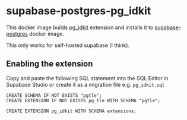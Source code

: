 # supabase-postgres-pg_idkit

This docker image builds [pg_idkit](https://github.com/VADOSWARE/pg_idkit) extension and installs it to [supabase-postgres](https://github.com/supabase/postgres) docker image.

This only works for self-hosted supabase (I think).

## Enabling the extension
Copy and paste the following SQL statement into the SQL Editor in Supabase Studio or create it as a migration file e.g. `pg_idkit.sql`
```pgsql
CREATE SCHEMA IF NOT EXISTS "pgtle";
CREATE EXTENSION IF NOT EXISTS pg_tle WITH SCHEMA "pgtle";

CREATE EXTENSION pg_idkit WITH SCHEMA extensions;
```
